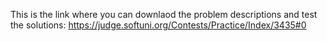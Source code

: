 This is the link where you can downlaod the problem descriptions and test the solutions:
https://judge.softuni.org/Contests/Practice/Index/3435#0
